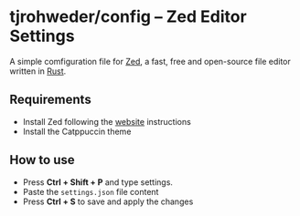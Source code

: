 # tjrohweder/config – Zed Editor Settings

A simple comfiguration file for [Zed](https://zed.dev/), a fast, free and open-source file editor written in [Rust](https://www.rust-lang.org/).

## Requirements

- Install Zed following the [website](https://zed.dev/download) instructions
- Install the Catppuccin theme

## How to use

- Press **Ctrl + Shift + P** and type settings.
- Paste the `settings.json` file content
- Press **Ctrl + S** to save and apply the changes
